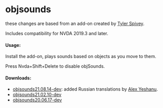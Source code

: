 # objsounds


these changes are based  from an add-on created by [Tyler Spivey](https://github.com/tspivey/).

Includes compatibility for NVDA 2019.3 and later.

#### Usage:

Install the add-on, plays sounds based on objects as you move to them.

Press Nvda+Shift+Delete to disable objSounds.

#### Downloads:

*	[objsounds21.08.14-dev](https://github.com/Christianlm/objsounds/releases/download/v21.08.14-dev/objsounds-21.08.14-dev.nvda-addon): added Russian translations by [Alex Yeshanu](https://github.com/alekyes).
*	[objsounds21.02.10-dev](https://github.com/Christianlm/objsounds/releases/download/v21.02.10-dev/objsounds-21.02.10-dev.nvda-addon)
*	[objsounds20.06.17-dev](https://github.com/Christianlm/objsounds/releases/download/20.06.17/objsounds-20.06.17-dev.nvda-addon)

